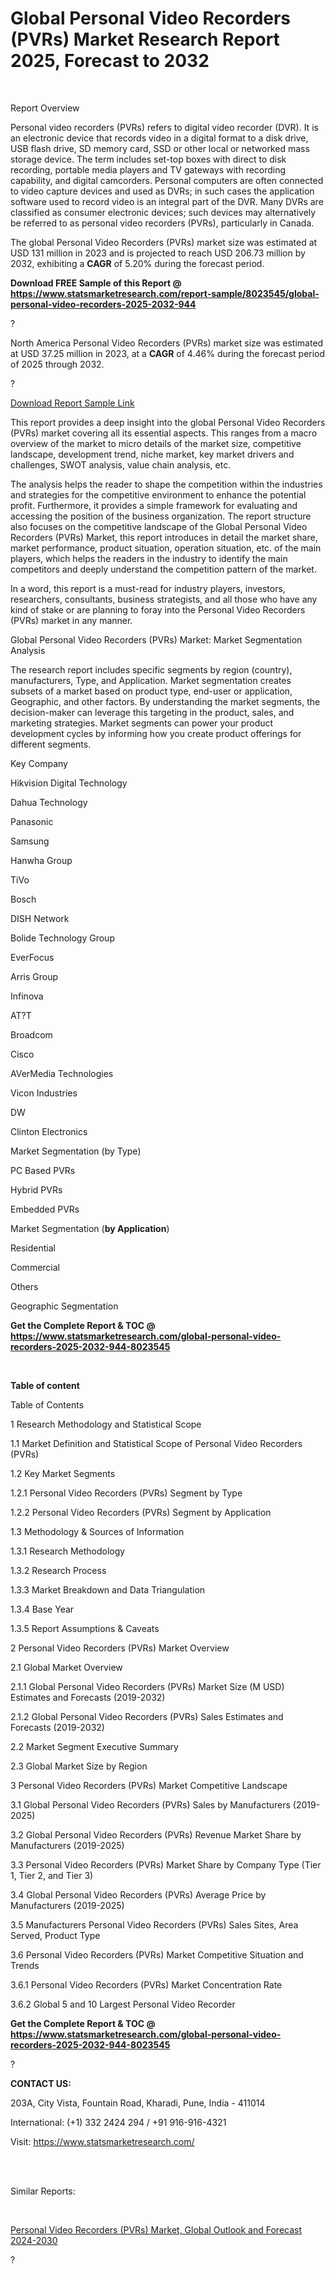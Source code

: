 <h1>Global Personal Video Recorders (PVRs) Market Research Report 2025, Forecast to 2032</h1><br/><p>Report Overview</p>
 
 
 
 <p>Personal video recorders (PVRs) refers to digital video recorder (DVR). It is an electronic device that records video in a digital format to a disk drive, USB flash drive, SD memory card, SSD or other local or networked mass storage device. The term includes set-top boxes with direct to disk recording, portable media players and TV gateways with recording capability, and digital camcorders. Personal computers are often connected to video capture devices and used as DVRs; in such cases the application software used to record video is an integral part of the DVR. Many DVRs are classified as consumer electronic devices; such devices may alternatively be referred to as personal video recorders (PVRs), particularly in Canada.</p>
 
 
 
 <p>The global Personal Video Recorders (PVRs) market size was estimated at USD 131 million in 2023 and is projected to reach USD 206.73 million by 2032, exhibiting a <strong>CAGR</strong> of 5.20% during the forecast period.</p>
 
 
 
 <div><b>Download FREE Sample of this Report @ <a href="https://www.statsmarketresearch.com/download-free-sample/8023545/global-personal-video-recorders-2025-2032-944">https://www.statsmarketresearch.com/report-sample/8023545/global-personal-video-recorders-2025-2032-944</a></b></div>
 
 
 
 <p>? </p>
 
 
 
 <p>North America Personal Video Recorders (PVRs) market size was estimated at USD 37.25 million in 2023, at a <strong>CAGR</strong> of 4.46% during the forecast period of 2025 through 2032.</p>
 
 
 
 <p>? </p>
 
 
 
 <p><a href="https://www.statsmarketresearch.com/download-free-sample/8023545/global-personal-video-recorders-2025-2032-944">Download Report Sample Link</a></p>
 
 
 
 <p>This report provides a deep insight into the global Personal Video Recorders (PVRs) market covering all its essential aspects. This ranges from a macro overview of the market to micro details of the market size, competitive landscape, development trend, niche market, key market drivers and challenges, SWOT analysis, value chain analysis, etc.</p>
 
 
 
 <p>The analysis helps the reader to shape the competition within the industries and strategies for the competitive environment to enhance the potential profit. Furthermore, it provides a simple framework for evaluating and accessing the position of the business organization. The report structure also focuses on the competitive landscape of the Global Personal Video Recorders (PVRs) Market, this report introduces in detail the market share, market performance, product situation, operation situation, etc. of the main players, which helps the readers in the industry to identify the main competitors and deeply understand the competition pattern of the market.</p>
 
 
 
 <p>In a word, this report is a must-read for industry players, investors, researchers, consultants, business strategists, and all those who have any kind of stake or are planning to foray into the Personal Video Recorders (PVRs) market in any manner.</p>
 
 
 
 <p>Global Personal Video Recorders (PVRs) Market: Market Segmentation Analysis</p>
 
 
 
 <p>The research report includes specific segments by region (country), manufacturers, Type, and Application. Market segmentation creates subsets of a market based on product type, end-user or application, Geographic, and other factors. By understanding the market segments, the decision-maker can leverage this targeting in the product, sales, and marketing strategies. Market segments can power your product development cycles by informing how you create product offerings for different segments.</p>
 
 
 
 <p>Key Company</p>
 
 
 
 <p>Hikvision Digital Technology</p>
 
 
 
 <p>Dahua Technology</p>
 
 
 
 <p>Panasonic</p>
 
 
 
 <p>Samsung</p>
 
 
 
 <p>Hanwha Group</p>
 
 
 
 <p>TiVo</p>
 
 
 
 <p>Bosch</p>
 
 
 
 <p>DISH Network</p>
 
 
 
 <p>Bolide Technology Group</p>
 
 
 
 <p>EverFocus</p>
 
 
 
 <p>Arris Group</p>
 
 
 
 <p>Infinova</p>
 
 
 
 <p>AT?T</p>
 
 
 
 <p>Broadcom</p>
 
 
 
 <p>Cisco</p>
 
 
 
 <p>AVerMedia Technologies</p>
 
 
 
 <p>Vicon Industries</p>
 
 
 
 <p>DW</p>
 
 
 
 <p>Clinton Electronics</p>
 
 
 
 <p>Market Segmentation (by Type)</p>
 
 
 
 <p>PC Based PVRs</p>
 
 
 
 <p>Hybrid PVRs</p>
 
 
 
 <p>Embedded PVRs</p>
 
 
 
 <p>Market Segmentation (<strong>by Application</strong>)</p>
 
 
 
 <p>Residential</p>
 
 
 
 <p>Commercial</p>
 
 
 
 <p>Others</p>
 
 
 
 <p>Geographic Segmentation</p>
 
 
 
 <div><b>Get the Complete Report & TOC @ <a href="https://www.statsmarketresearch.com/global-personal-video-recorders-2025-2032-944-8023545">https://www.statsmarketresearch.com/global-personal-video-recorders-2025-2032-944-8023545</a></b></div>
 
 
 
 <p><br />
 
 <b>Table of content</b></p>
 
 
 
 <p>Table of Contents<br />
 
 1 Research Methodology and Statistical Scope<br />
 
 1.1 Market Definition and Statistical Scope of Personal Video Recorders (PVRs)<br />
 
 1.2 Key Market Segments<br />
 
 1.2.1 Personal Video Recorders (PVRs) Segment by Type<br />
 
 1.2.2 Personal Video Recorders (PVRs) Segment by Application<br />
 
 1.3 Methodology & Sources of Information<br />
 
 1.3.1 Research Methodology<br />
 
 1.3.2 Research Process<br />
 
 1.3.3 Market Breakdown and Data Triangulation<br />
 
 1.3.4 Base Year<br />
 
 1.3.5 Report Assumptions & Caveats<br />
 
 2 Personal Video Recorders (PVRs) Market Overview<br />
 
 2.1 Global Market Overview<br />
 
 2.1.1 Global Personal Video Recorders (PVRs) Market Size (M USD) Estimates and Forecasts (2019-2032)<br />
 
 2.1.2 Global Personal Video Recorders (PVRs) Sales Estimates and Forecasts (2019-2032)<br />
 
 2.2 Market Segment Executive Summary<br />
 
 2.3 Global Market Size by Region<br />
 
 3 Personal Video Recorders (PVRs) Market Competitive Landscape<br />
 
 3.1 Global Personal Video Recorders (PVRs) Sales by Manufacturers (2019-2025)<br />
 
 3.2 Global Personal Video Recorders (PVRs) Revenue Market Share by Manufacturers (2019-2025)<br />
 
 3.3 Personal Video Recorders (PVRs) Market Share by Company Type (Tier 1, Tier 2, and Tier 3)<br />
 
 3.4 Global Personal Video Recorders (PVRs) Average Price by Manufacturers (2019-2025)<br />
 
 3.5 Manufacturers Personal Video Recorders (PVRs) Sales Sites, Area Served, Product Type<br />
 
 3.6 Personal Video Recorders (PVRs) Market Competitive Situation and Trends<br />
 
 3.6.1 Personal Video Recorders (PVRs) Market Concentration Rate<br />
 
 3.6.2 Global 5 and 10 Largest Personal Video Recorder</p>
 
 
 
 <div><b>Get the Complete Report & TOC @ <a href="https://www.statsmarketresearch.com/global-personal-video-recorders-2025-2032-944-8023545">https://www.statsmarketresearch.com/global-personal-video-recorders-2025-2032-944-8023545</a></b></div>
 
 
 
 <p>? </p>
 
 
 
 <p><b>CONTACT US:</b><br />
 
 203A, City Vista, Fountain Road, Kharadi, Pune, India - 411014<br />
 
 International: (+1) 332 2424 294 / +91 916-916-4321<br />
 
 Visit: <a href="https://www.statsmarketresearch.com/">https://www.statsmarketresearch.com/</a><br />
 
 <br />
 
 <br />
 
 Similar Reports:<br />
 
 <br />
 
 <a href="https://www.statsmarketresearch.com/global-personal-video-recorders-forecast-2024-2030-653-7928043">Personal Video Recorders (PVRs) Market, Global Outlook and Forecast 2024-2030</a><br />
 
 ? </p>